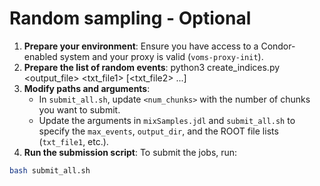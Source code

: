 # Random sampling - Optional


1. **Prepare your environment**: Ensure you have access to a Condor-enabled system and your proxy is valid (`voms-proxy-init`).
2. **Prepare the list of random events**: python3 create_indices.py <output_file> <txt_file1> [<txt_file2> ...]
2. **Modify paths and arguments**:
    - In `submit_all.sh`, update `<num_chunks>` with the number of chunks you want to submit.
    - Update the arguments in `mixSamples.jdl` and `submit_all.sh` to specify the `max_events`, `output_dir`, and the ROOT file lists (`txt_file1`, etc.).
3. **Run the submission script**: To submit the jobs, run:

```bash
bash submit_all.sh
```

